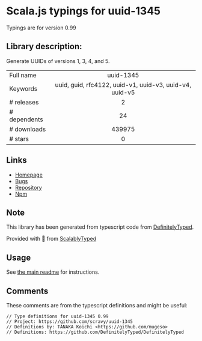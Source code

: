
# Scala.js typings for uuid-1345

Typings are for version 0.99

## Library description:
Generate UUIDs of versions 1, 3, 4, and 5.

|                    |                 |
| ------------------ | :-------------: |
| Full name          | uuid-1345 |
| Keywords           | uuid, guid, rfc4122, uuid-v1, uuid-v3, uuid-v4, uuid-v5 |
| # releases         | 2 |
| # dependents       | 24 |
| # downloads        | 439975 |
| # stars            | 0 |

## Links
- [Homepage](https://github.com/scravy/uuid-1345)
- [Bugs](https://github.com/scravy/uuid-1345/issues)
- [Repository](https://github.com/scravy/uuid-1345)
- [Npm](https://www.npmjs.com/package/uuid-1345)
    


## Note
This library has been generated from typescript code from [DefinitelyTyped](https://definitelytyped.org).

Provided with :purple_heart: from [ScalablyTyped](https://github.com/oyvindberg/ScalablyTyped)

## Usage
See [the main readme](../../readme.md) for instructions.

## Comments

These comments are from the typescript definitions and might be useful:
```
// Type definitions for uuid-1345 0.99
// Project: https://github.com/scravy/uuid-1345
// Definitions by: TANAKA Koichi <https://github.com/mugeso>
// Definitions: https://github.com/DefinitelyTyped/DefinitelyTyped

```

